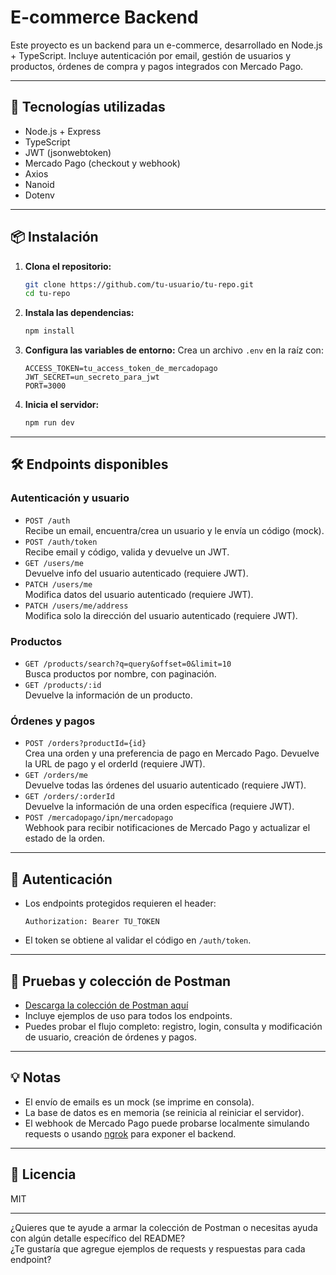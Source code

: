 # E-commerce Backend

Este proyecto es un backend para un e-commerce, desarrollado en Node.js + TypeScript. Incluye autenticación por email, gestión de usuarios y productos, órdenes de compra y pagos integrados con Mercado Pago.

---

## 🚀 Tecnologías utilizadas

- Node.js + Express
- TypeScript
- JWT (jsonwebtoken)
- Mercado Pago (checkout y webhook)
- Axios
- Nanoid
- Dotenv

---

## 📦 Instalación

1. **Clona el repositorio:**
   ```bash
   git clone https://github.com/tu-usuario/tu-repo.git
   cd tu-repo
   ```

2. **Instala las dependencias:**
   ```bash
   npm install
   ```

3. **Configura las variables de entorno:**
   Crea un archivo `.env` en la raíz con:
   ```
   ACCESS_TOKEN=tu_access_token_de_mercadopago
   JWT_SECRET=un_secreto_para_jwt
   PORT=3000
   ```

4. **Inicia el servidor:**
   ```bash
   npm run dev
   ```

---

## 🛠️ Endpoints disponibles

### **Autenticación y usuario**
- `POST /auth`  
  Recibe un email, encuentra/crea un usuario y le envía un código (mock).
- `POST /auth/token`  
  Recibe email y código, valida y devuelve un JWT.
- `GET /users/me`  
  Devuelve info del usuario autenticado (requiere JWT).
- `PATCH /users/me`  
  Modifica datos del usuario autenticado (requiere JWT).
- `PATCH /users/me/address`  
  Modifica solo la dirección del usuario autenticado (requiere JWT).

### **Productos**
- `GET /products/search?q=query&offset=0&limit=10`  
  Busca productos por nombre, con paginación.
- `GET /products/:id`  
  Devuelve la información de un producto.

### **Órdenes y pagos**
- `POST /orders?productId={id}`  
  Crea una orden y una preferencia de pago en Mercado Pago. Devuelve la URL de pago y el orderId (requiere JWT).
- `GET /orders/me`  
  Devuelve todas las órdenes del usuario autenticado (requiere JWT).
- `GET /orders/:orderId`  
  Devuelve la información de una orden específica (requiere JWT).
- `POST /mercadopago/ipn/mercadopago`  
  Webhook para recibir notificaciones de Mercado Pago y actualizar el estado de la orden.

---

## 🔑 Autenticación

- Los endpoints protegidos requieren el header:
  ```
  Authorization: Bearer TU_TOKEN
  ```
- El token se obtiene al validar el código en `/auth/token`.

---

## 🧪 Pruebas y colección de Postman

- [Descarga la colección de Postman aquí](URL_DE_TU_COLLECTION)
- Incluye ejemplos de uso para todos los endpoints.
- Puedes probar el flujo completo: registro, login, consulta y modificación de usuario, creación de órdenes y pagos.

---

## 💡 Notas

- El envío de emails es un mock (se imprime en consola).
- La base de datos es en memoria (se reinicia al reiniciar el servidor).
- El webhook de Mercado Pago puede probarse localmente simulando requests o usando [ngrok](https://ngrok.com/) para exponer el backend.

---

## 📄 Licencia

MIT

---

¿Quieres que te ayude a armar la colección de Postman o necesitas ayuda con algún detalle específico del README?  
¿Te gustaría que agregue ejemplos de requests y respuestas para cada endpoint?
